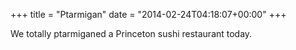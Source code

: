 +++
title = "Ptarmigan"
date = "2014-02-24T04:18:07+00:00"
+++

We totally ptarmiganed a Princeton sushi restaurant today.
			
